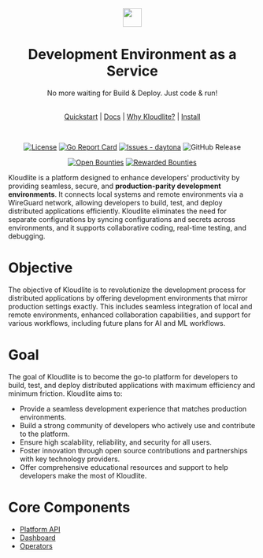 <div align="center">
  <a href="https://kloudlite.io">
    <img src="https://github.com/kloudlite/kloudlite/assets/1580519/a31a5f78-2bde-45f1-8141-d23ee8231eb1" style="height:38px" />
  </a>
  <h1>
    Development Environment as a Service  
  </h1>
  <div>No more waiting for Build & Deploy. Just code & run!</div>
  <br />
  
[Quickstart](https://kloudlite.io) | [Docs](https://kloudlite.io/docs) | [Why Kloudlite?](https://kloudlite.io/why) | [Install](https://kloudlite.io/install)

  <br />

[![License](https://img.shields.io/badge/License-Apache--2.0-blue)](#license)
[![Go Report Card](https://goreportcard.com/badge/github.com/kloudlite/api)](https://goreportcard.com/report/github.com/kloudlite/api)
[![Issues - daytona](https://img.shields.io/github/issues/daytonaio/daytona)](https://github.com/daytonaio/daytona/issues)
![GitHub Release](https://img.shields.io/github/v/release/kloudlite/kloudlite)

[![Open Bounties](https://img.shields.io/endpoint?url=https%3A%2F%2Fconsole.algora.io%2Fapi%2Fshields%2Fkloudlite%2Fbounties%3Fstatus%3Dopen)](https://console.algora.io/org/kloudlite/bounties?status=open)
[![Rewarded Bounties](https://img.shields.io/endpoint?url=https%3A%2F%2Fconsole.algora.io%2Fapi%2Fshields%2Fkloudlite%2Fbounties%3Fstatus%3Dcompleted)](https://console.algora.io/org/kloudlite/bounties?status=completed)
</div>






Kloudlite is a platform designed to enhance developers' productivity by providing seamless, secure, and **production-parity development environments**. It connects local systems and remote environments via a WireGuard network, allowing developers to build, test, and deploy distributed applications efficiently. Kloudlite eliminates the need for separate configurations by syncing configurations and secrets across environments, and it supports collaborative coding, real-time testing, and debugging.

# Objective
The objective of Kloudlite is to revolutionize the development process for distributed applications by offering development environments that mirror production settings exactly. This includes seamless integration of local and remote environments, enhanced collaboration capabilities, and support for various workflows, including future plans for AI and ML workflows.

# Goal
The goal of Kloudlite is to become the go-to platform for developers to build, test, and deploy distributed applications with maximum efficiency and minimum friction. Kloudlite aims to:
- Provide a seamless development experience that matches production environments.
- Build a strong community of developers who actively use and contribute to the platform.
- Ensure high scalability, reliability, and security for all users.
- Foster innovation through open source contributions and partnerships with key technology providers.
- Offer comprehensive educational resources and support to help developers make the most of Kloudlite.

# Core Components
- [Platform API](https://github.com/kloudlite/api)
- [Dashboard](https://github.com/kloudlite/web)
- [Operators](https://github.com/kloudlite/operator)
